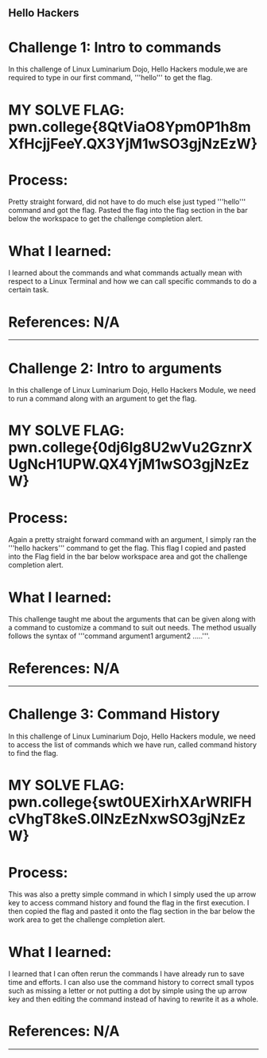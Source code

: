## Hello Hackers 

# Challenge 1: Intro to commands 
In this challenge of Linux Luminarium Dojo, Hello Hackers module,we are required to type in our first command, '''hello''' to get the flag. 

# MY SOLVE FLAG: pwn.college{8QtViaO8Ypm0P1h8mXfHcjjFeeY.QX3YjM1wSO3gjNzEzW}

# Process: 
Pretty straight forward, did not have to do much else just typed '''hello''' command and got the flag. Pasted the flag into the flag section in the bar below the workspace to get the challenge completion alert. 

# What I learned: 
I learned about the commands and what commands actually mean with respect to  a Linux Terminal and how we can call specific commands to do a certain task. 

# References: N/A
-----------------------------------------------------------------------------------------------------------------------------------
# Challenge 2: Intro to arguments 
In this challenge of Linux Luminarium Dojo, Hello Hackers Module, we need to run a command along with an argument to get the flag. 

# MY SOLVE FLAG: pwn.college{0dj6Ig8U2wVu2GznrXUgNcH1UPW.QX4YjM1wSO3gjNzEzW}

# Process: 
Again a pretty straight forward command with an argument, I simply ran the '''hello hackers''' command to get the flag. This flag I copied and pasted into the Flag field in the bar below workspace area and got the challenge completion alert. 

# What I learned: 
This challenge taught me about the arguments that can be given along with a command to customize a command to suit out needs. The method usually follows the syntax of '''command argument1 argument2 .....'''. 

# References: N/A 
-----------------------------------------------------------------------------------------------------------------------------------
# Challenge 3: Command History 
In this challenge of Linux Luminarium Dojo, Hello Hackers module, we need to access the list of commands which we have run, called command history to find the flag. 

# MY SOLVE FLAG: pwn.college{swt0UEXirhXArWRlFHcVhgT8keS.0lNzEzNxwSO3gjNzEzW}   

# Process:
This was also a pretty simple command in which I simply used the up arrow key to access command history and found the flag in the first execution. I then copied the flag and pasted it onto the flag section in the bar below the work area to get the challenge completion alert. 

# What I learned: 
I learned that I can often rerun the commands I have already run to save time and efforts. I can also use the command history to correct small typos such as missing a letter or not putting a dot by simple using the up arrow key and then editing the command instead of having to rewrite it as a whole. 

# References: N/A
-----------------------------------------------------------------------------------------------------------------------------------
